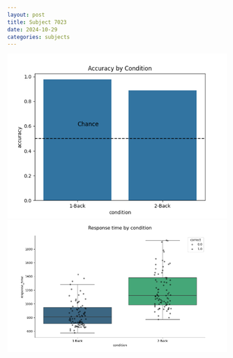 ```yaml
---
layout: post
title: Subject 7023
date: 2024-10-29
categories: subjects
---
```


![](data/7023/run-19/7023_ATS_acc.png)
![](data/7023/run-19/7023_ATS_rt.png)
